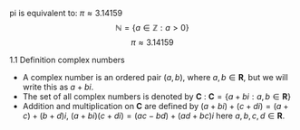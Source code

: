 pi is equivalent to:  $\pi \approx 3.14159$
$$\mathbb{N} = \{ a \in \mathbb{Z} : a > 0 \}$$
$$\pi \approx 3.14159$$

1.1 Definition complex numbers
- A complex number is an ordered pair $(a, b)$, where $a, b \in \mathbf{R}$, but we will write this as $a+b i$.
- The set of all complex numbers is denoted by $\mathbf{C}$ :
$\mathbf{C}=\{a+b i: a, b \in \mathbf{R}\}$
- Addition and multiplication on $\mathbf{C}$ are defined by
$(a+b i)+(c+d i)=(a+c)+(b+d) i,$
$(a+b i)(c+d i)=(a c-b d)+(a d+b c) i$
here $a, b, c, d \in \mathbf{R}$.
